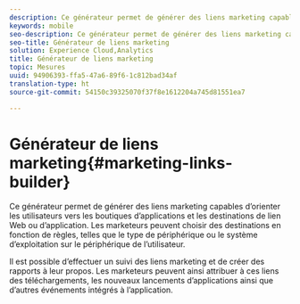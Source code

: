 ```yaml
---
description: Ce générateur permet de générer des liens marketing capables d’orienter les utilisateurs vers les boutiques d’applications et les destinations de lien Web ou d’application. Les marketeurs peuvent choisir des destinations en fonction de règles, telles que le type de périphérique ou le système d’exploitation sur le périphérique de l’utilisateur.
keywords: mobile
seo-description: Ce générateur permet de générer des liens marketing capables d’orienter les utilisateurs vers les boutiques d’applications et les destinations de lien Web ou d’application. Les marketeurs peuvent choisir des destinations en fonction de règles, telles que le type de périphérique ou le système d’exploitation sur le périphérique de l’utilisateur.
seo-title: Générateur de liens marketing
solution: Experience Cloud,Analytics
title: Générateur de liens marketing
topic: Mesures
uuid: 94906393-ffa5-47a6-89f6-1c812bad34af
translation-type: ht
source-git-commit: 54150c39325070f37f8e1612204a745d81551ea7

---
```



# Générateur de liens marketing{#marketing-links-builder}

Ce générateur permet de générer des liens marketing capables d’orienter les utilisateurs vers les boutiques d’applications et les destinations de lien Web ou d’application. Les marketeurs peuvent choisir des destinations en fonction de règles, telles que le type de périphérique ou le système d’exploitation sur le périphérique de l’utilisateur.

Il est possible d’effectuer un suivi des liens marketing et de créer des rapports à leur propos. Les marketeurs peuvent ainsi attribuer à ces liens des téléchargements, les nouveaux lancements d’applications ainsi que d’autres événements intégrés à l’application.
